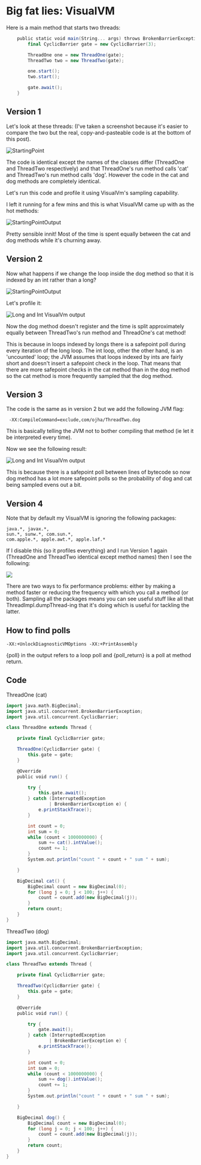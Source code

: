# Big fat lies: VisualVM 

Here is a main method that starts two threads: 

```scala
    public static void main(String... args) throws BrokenBarrierException, InterruptedException {
        final CyclicBarrier gate = new CyclicBarrier(3);

        ThreadOne one = new ThreadOne(gate);
        ThreadTwo two = new ThreadTwo(gate);

        one.start();
        two.start();

        gate.await();
    }
```

## Version 1

Let's look at these threads:
(I've taken a screenshot because it's easier to compare the two but the real, copy-and-pasteable code is at the bottom of this post). 

![StartingPoint](identicalClassesExceptTheNames.png)

The code is identical except the names of the classes differ (ThreadOne and ThreadTwo respectively) and that ThreadOne's run method calls 'cat' and ThreadTwo's run method calls 'dog'. However the code in the cat and dog methods are completely identical. 

Let's run this code and profile it using VisualVm's sampling capability. 

I left it running for a few mins and this is what VisualVM came up with as the hot methods: 

![StartingPointOutput](visualVmOutputWhereCatAndDogMatch.png) 

Pretty sensible innit! Most of the time is spent equally between the cat and dog methods while it's churning away. 

## Version 2

Now what happens if we change the loop inside the dog method so that it is indexed by an int rather than a long? 

![StartingPointOutput](catLongDogInt.png) 

Let's profile it: 

![Long and Int VisualVm output](visualVmOutputWhereCatLongAndDogInt.png)

Now the dog method doesn't register and the time is split approximately equally between ThreadTwo's run method and ThreadOne's cat method! 

This is because in loops indexed by longs there is a safepoint poll during every iteration of the long loop. The int loop, other the other hand, is an 'uncounted' loop; the JVM assumes that loops indexed by ints are fairly short and doesn't insert a safepoint check in the loop. That means that there are more safepoint checks in the cat method than in the dog method so the cat method is more frequently sampled that the dog method. 

## Version 3

The code is the same as in version 2 but we add the following JVM flag: 

` -XX:CompileCommand=exclude,com/ojha/ThreadTwo.dog`

This is basically telling the JVM not to bother compiling that method (ie let it be interpreted every time). 

Now we see the following result: 

![Long and Int VisualVm output](visualVmOutputWhereDogNotCompiled.png)

This is because there is a safepoint poll between lines of bytecode so now dog method has a lot more safepoint polls so the probability of dog and cat being sampled evens out a bit. 

## Version 4

Note that by default my VisualVM is ignoring the following packages: 

```
java.*, javax.*,
sun.*, sunw.*, com.sun.*,
com.apple.*, apple.awt.*, apple.laf.*

```

If I disable this (so it profiles everything) and I run Version 1 again (ThreadOne and ThreadTwo identical except method names) then I see the following:

![](visualVmOutputtingEverything.png)

There are two ways to fix performance problems: either by making a method faster or reducing the frequency with which you call a method (or both). Sampling all the packages means you can see useful stuff like all that ThreadImpl.dumpThread-ing that it's doing which is useful for tackling the latter. 

## How to find polls

`-XX:+UnlockDiagnosticVMOptions -XX:+PrintAssembly`

 {poll} in the output refers to a loop poll and {poll_return} is a poll at method return. 


## Code

ThreadOne (cat)

```scala
import java.math.BigDecimal;
import java.util.concurrent.BrokenBarrierException;
import java.util.concurrent.CyclicBarrier;

class ThreadOne extends Thread {

    private final CyclicBarrier gate;

    ThreadOne(CyclicBarrier gate) {
        this.gate = gate;
    }

    @Override
    public void run() {

        try {
            this.gate.await();
        } catch (InterruptedException
                | BrokenBarrierException e) {
            e.printStackTrace();
        }

        int count = 0;
        int sum = 0;
        while (count < 1000000000) {
            sum += cat().intValue();
            count += 1;
        }
        System.out.println("count " + count + " sum " + sum);

    }

    BigDecimal cat() {
        BigDecimal count = new BigDecimal(0);
        for (long j = 0; j < 100; j++) {
            count = count.add(new BigDecimal(j));
        }
        return count;
    }
}
```

ThreadTwo (dog)

```scala
import java.math.BigDecimal;
import java.util.concurrent.BrokenBarrierException;
import java.util.concurrent.CyclicBarrier;

class ThreadTwo extends Thread {

    private final CyclicBarrier gate;

    ThreadTwo(CyclicBarrier gate) {
        this.gate = gate;
    }

    @Override
    public void run() {

        try {
            gate.await();
        } catch (InterruptedException
                | BrokenBarrierException e) {
            e.printStackTrace();
        }

        int count = 0;
        int sum = 0;
        while (count < 1000000000) {
            sum += dog().intValue();
            count += 1;
        }
        System.out.println("count " + count + " sum " + sum);

    }

    BigDecimal dog() {
        BigDecimal count = new BigDecimal(0);
        for (long j = 0; j < 100; j++) {
            count = count.add(new BigDecimal(j));
        }
        return count;
    }
}
```
